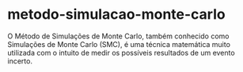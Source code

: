 # metodo-simulacao-monte-carlo
O Método de Simulações de Monte Carlo, também conhecido como Simulações de Monte Carlo (SMC), é uma técnica matemática muito utilizada com o intuito de  medir os possíveis resultados de um evento incerto.
